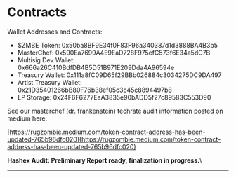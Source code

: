 # Contracts

Wallet Addresses and Contracts:

* $ZMBE Token: 0x50ba8BF9E34f0F83F96a340387d1d3888BA4B3b5
* MasterChef: 0x590Ea7699A4E9EaD728F975efC573f6E34a5dC7B
* Multisig Dev Wallet: 0x666a26C410BdfDB4B5D51B971E209Dda4A96594e
* Treasury Wallet: 0x111a8fC09D65f29BBb026884c3034275DC9DA497
* Artist Treasury Wallet: 0x21D35401266bB80F76b38ef05c3c45c8894497b8
* LP Storage: 0x24F6F6277EaA3835e90bADD5f27c89583C553D90

See our masterchef (dr. frankenstein) techrate audit information posted on medium here: 

[https://rugzombie.medium.com/token-contract-address-has-been-updated-765b96dfc020](https://rugzombie.medium.com/token-contract-address-has-been-updated-765b96dfc020)

**Hashex Audit: Preliminary Report ready, finalization in progress.**\
****
